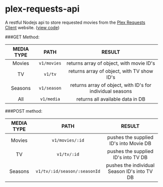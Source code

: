 # plex-requests-api

A restful Nodejs api to store requested movies from the [Plex Requests Client](http://requests.tomd.io) website. ([view code](https://github.com/tomdaniels/plex-requests-client))


###GET Method:

| MEDIA TYPE |     PATH    |                           RESULT                          |
|:----------:|:-----------:|:---------------------------------------------------------:|
|   Movies   | `v1/movies` |          returns array of object, with movie ID's         |
|     TV     |    `v1/tv`   |         returns array of object, with TV show ID's        |
|   Seasons  | `v1/season` | returns array of object, with ID's for individual seasons |
|    All     |  `v1/media` |          returns all available data in DB                  |

###POST method:

| MEDIA TYPE |     PATH    |                           RESULT                          |
|:----------:|:-----------:|:---------------------------------------------------------:|
|   Movies   | `v1/movies/:id` |          pushes the supplied ID's into Movie DB        |
|     TV     |    `v1/tv/:id`   |         pushes the supplied ID's into TV DB        |
|   Seasons  | `v1/tv/:id/season/:seasonId` | pushes the individual Season ID's into TV DB |


